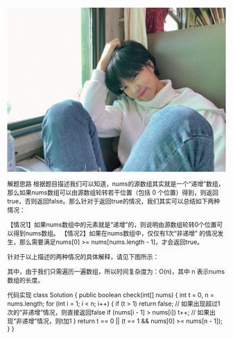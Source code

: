 ![md](images/Readme/md.jpg)

解题思路
根据题目描述我们可以知道，nums的源数组其实就是一个“递增”数组，那么如果nums数组可以由源数组轮转若干位置（包括 0 个位置）得到，则返回true，否则返回false。那么针对于返回true的情况，我们其实可以总结如下两种情况：

【情况1】如果nums数组中的元素就是“递增”的，则说明由源数组轮转0个位置可以得到nums数组。 【情况2】如果在nums数组中，仅仅有1次“非递增” 的情况发生，那么需要满足nums[0] >= nums[nums.length - 1]，才会返回true。

针对于以上描述的两种情况的具体解释，请见下图所示：



其中，由于我们只需遍历一遍数组，所以时间复杂度为：O(n)，其中 n 表示nums数组的长度。

代码实现
class Solution {
public boolean check(int[] nums) {
int t = 0, n = nums.length;
for (int i = 1; i < n; i++) {
if (t > 1) return false; // 如果出现超过1次的“非递增”情况，则直接返回false
if (nums[i - 1] > nums[i]) t++; // 如果出现“非递增”情况，则t加1
}
return t == 0 || (t == 1 && nums[0] >= nums[n - 1]);
}
}